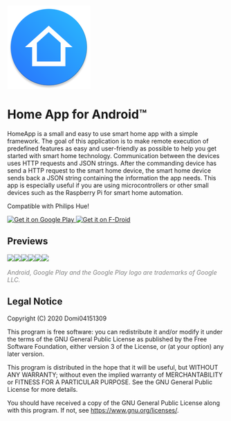 ![App Icon](https://raw.githubusercontent.com/Domi04151309/HomeApp/master/app/src/main/res/mipmap-xxxhdpi/ic_launcher.png)
# Home App for Android™
HomeApp is a small and easy to use smart home app with a simple framework. The goal of this application is to make remote execution of predefined features as easy and user-friendly as possible to help you get started with smart home technology.
Communication between the devices uses HTTP requests and JSON strings. After the commanding device has send a HTTP request to the smart home device, the smart home device sends back a JSON string containing the information the app needs.
This app is especially useful if you are using microcontrollers or other small devices such as the Raspberry Pi for smart home automation.

Compatible with Philips Hue!

<a href='https://play.google.com/store/apps/details?id=io.github.domi04151309.home'>
  <img src='https://play.google.com/intl/en_us/badges/images/generic/en_badge_web_generic.png'
  alt='Get it on Google Play'
  height="80"/>
</a>
<a href="https://f-droid.org/packages/io.github.domi04151309.home">
  <img src="https://fdroid.gitlab.io/artwork/badge/get-it-on.png"
  alt="Get it on F-Droid"
  height="80"/>
</a>

## Previews
<img src="https://domi04151309.github.io/images/Android/HomeApp1.jpg" width="18%" /><img src="https://domi04151309.github.io/images/Android/HomeApp2.jpg" width="18%" /><img src="https://domi04151309.github.io/images/Android/HomeApp3.jpg" width="18%" /><img src="https://domi04151309.github.io/images/Android/HomeApp4.jpg" width="18%" /><img src="https://domi04151309.github.io/images/Android/HomeApp5.jpg" width="18%" /><img src="https://domi04151309.github.io/images/Android/HomeApp6.jpg" width="18%" />

<i style="color:gray;">Android, Google Play and the Google Play logo are trademarks of Google LLC.</i>

## Legal Notice
Copyright (C) 2020 Domi04151309

This program is free software: you can redistribute it and/or modify
it under the terms of the GNU General Public License as published by
the Free Software Foundation, either version 3 of the License, or
(at your option) any later version.

This program is distributed in the hope that it will be useful,
but WITHOUT ANY WARRANTY; without even the implied warranty of
MERCHANTABILITY or FITNESS FOR A PARTICULAR PURPOSE.  See the
GNU General Public License for more details.

You should have received a copy of the GNU General Public License
along with this program.  If not, see <https://www.gnu.org/licenses/>.
